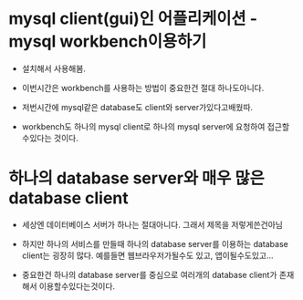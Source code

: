 # mysql client(gui)인 어플리케이션 - mysql workbench이용하기

- 설치해서 사용해봄.
- 이번시간은 workbench를 사용하는 방법이 중요한건 절대 하나도아니다.

- 저번시간에 mysql같은 database도 client와 server가있다고배웠따.

- workbench도 하나의 mysql client로 하나의 mysql server에 요청하여 접근할수있다는 것이다.

# 하나의 database server와 매우 많은 database client

- 세상엔 데이터베이스 서버가 하나는 절대아니다. 그래서 제목을 저렇게쓴건아님

- 하지만 하나의 서비스를 만들때 하나의 database server를 이용하는 database client는 굉장히 많다. 예를들면 웹브라우저가될수도 있고, 앱이될수도있고...

- 중요한건 하나의 database server를 중심으로 여러개의 database client가 존재해서 이용할수있다는것이다.
